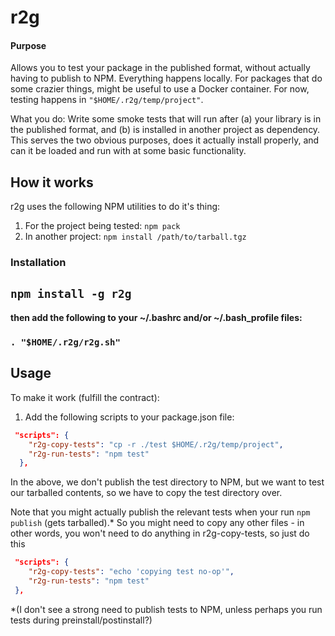 

# r2g

#### Purpose 

Allows you to test your package in the published format, without actually having to publish to NPM.
Everything happens locally. For packages that do some crazier things, might be useful to use a Docker container.
For now, testing happens in `"$HOME/.r2g/temp/project"`.

What you do: Write some smoke tests that will run after (a) your library is in the published format, and (b) is
installed in another project as dependency. This serves the two obvious purposes, does it actually install
properly, and can it be loaded and run with at some basic functionality.

<p>

## How it works

r2g uses the following NPM utilities to do it's thing:

1. For the project being tested: `npm pack`
2. In another project: `npm install /path/to/tarball.tgz`


### Installation

## `npm install -g r2g`
#### then add the following to your ~/.bashrc and/or ~/.bash_profile files:
### `. "$HOME/.r2g/r2g.sh"`


## Usage

To make it work (fulfill the contract):

1. Add the following scripts to your package.json file:

```json
 "scripts": {
    "r2g-copy-tests": "cp -r ./test $HOME/.r2g/temp/project",
    "r2g-run-tests": "npm test"
  },

```
In the above, we don't publish the test directory to NPM, but we want to test our tarballed contents,
so we have to copy the test directory over.

Note that you might actually publish the relevant tests when your run `npm publish` (gets tarballed).*
So you might need to copy any other files - 
in other words, you won't need to do anything in r2g-copy-tests, so just do this


```json
 "scripts": {
    "r2g-copy-tests": "echo 'copying test no-op'",
    "r2g-run-tests": "npm test"
 },

```
 
 
\*(I don't see a strong need to publish tests to NPM, unless perhaps you run tests during preinstall/postinstall?)
